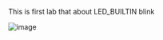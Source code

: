 This is first lab that about LED_BUILTIN blink


![image](https://github.com/sssNYz/STUDY/assets/156821601/1471501c-a435-4b9c-9bb3-f89124c21b6c)
